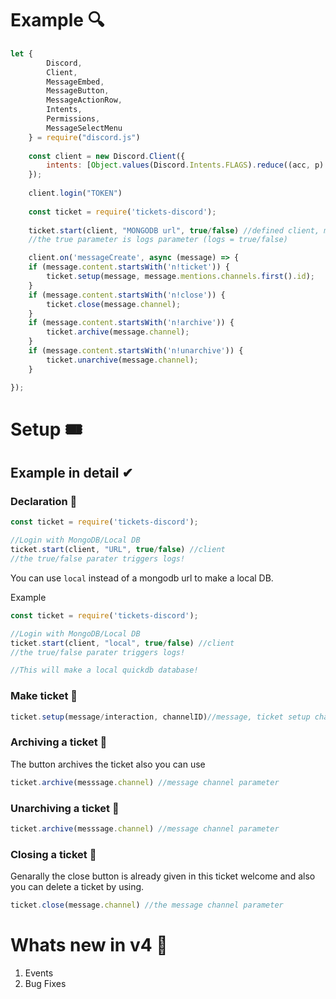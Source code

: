 # Example 🔍
```js
let {
        Discord,
        Client,
        MessageEmbed,
        MessageButton,
        MessageActionRow,
        Intents,
        Permissions,
        MessageSelectMenu
    } = require("discord.js")
    
    const client = new Discord.Client({
        intents: [Object.values(Discord.Intents.FLAGS).reduce((acc, p) => acc | p, 0)]
    });
    
    client.login("TOKEN")
    
    const ticket = require('tickets-discord');
    
    ticket.start(client, "MONGODB url", true/false) //defined client, mongodb url 
    //the true parameter is logs parameter (logs = true/false)

    client.on('messageCreate', async (message) => {
    if (message.content.startsWith('n!ticket')) {
        ticket.setup(message, message.mentions.channels.first().id);
    }
    if (message.content.startsWith('n!close')) {
        ticket.close(message.channel);
    }
    if (message.content.startsWith('n!archive')) {
        ticket.archive(message.channel);
    }
    if (message.content.startsWith('n!unarchive')) {
        ticket.unarchive(message.channel);
    }

});
```

# Setup 🎟

## Example in detail ✔
### Declaration 📢
```js
const ticket = require('tickets-discord');

//Login with MongoDB/Local DB
ticket.start(client, "URL", true/false) //client
//the true/false parater triggers logs!
```
You can use `local` instead of a mongodb url to make a local DB.

Example 
```js
const ticket = require('tickets-discord');

//Login with MongoDB/Local DB
ticket.start(client, "local", true/false) //client
//the true/false parater triggers logs!

//This will make a local quickdb database!
```
### Make ticket 🎫

```js
ticket.setup(message/interaction, channelID)//message, ticket setup channel id
```
### Archiving a ticket 🎫
The button archives the ticket also you can use 

```js
ticket.archive(messsage.channel) //message channel parameter
```

### Unarchiving a ticket 🎫

```js
ticket.archive(messsage.channel) //message channel parameter
```
### Closing a ticket 🎫
Genarally the close button is already given in this ticket welcome and also you can delete a ticket by using.

```js
ticket.close(message.channel) //the message channel parameter
```

# Whats new in v4 🎉
1. Events 
2. Bug Fixes